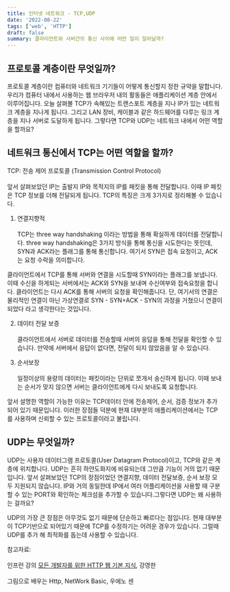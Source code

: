 ```yaml
---
title: 인터넷 네트워크 - TCP,UDP
date: '2022-08-22'
tags: ['web', 'HTTP']
draft: false
summary: 클라이언트와 서버간의 통신 사이에 어떤 일이 일어날까?
---
```


## 프로토콜 계층이란 무엇일까? 

프로토콜 계층이란 컴퓨터와 네트워크 기기들이 어떻게 통신할지 정한 규약을 말합니다. 우리가 컴퓨터 내에서 사용하는 웹 브라우저 내의 활동들은 애플리케이션 계층 안에서 이루어집니다. 오늘 살펴볼 TCP가 속해있는 트랜스포트 계층을 지나 IP가 있는 네트워크 계층을 지나게 됩니다. 그리고 LAN 장비, 캐이블과 같은 하드웨어를 다루는 링크 계층을 지나 서버로 도달하게 됩니다. 그렇다면 TCP와 UDP는 네트워크 내에서 어떤 역할을 할까요? 

## 네트워크 통신에서 TCP는 어떤 역할을 할까?

TCP: 전송 제어 프로토콜 (Transmission Control Protocol)<br></br>
앞서 살펴보았던 IP는 출발지 IP와 목적지의 IP를 패킷을 통해 전달합니다. 이때 IP 패킷은 TCP 정보를 더해 전달되게 됩니다. TCP의 특징은 크게 3가지로 정리해볼 수 있습니다.

1. 연결지향적<br></br>
TCP는 three way handshaking 이라는 방법을 통해 확실하게 데이터를 전달합니다. three way handshaking은 3가지 방식을 통해 통신을 시도한다는 뜻인데, SYN과 ACK라는 플래그를 통해 통신합니다. 여기서 SYN은 접속 요청이고, ACK는 요청 수락을 의미합니다. 

클라이언트에서 TCP를 통해 서버와 연결을 시도할때 SYN이라는 플래그를 보냅니다. 이때 수신을 하게되는 서버에서는 ACK와 SYN을 보내며 수신여부와 접속요청을 합니다. 클라이언트는 다시 ACK를 통해 서버의 요청을 확인해줍니다. 단, 여기서의 연결은 물리적인 연결이 아닌 가상연결로 SYN - SYN+ACK - SYN의 과정을 거쳤으니 연결이 되었다 라고 생각한다는 것입니다. 

2. 데이터 전달 보증<br></br>
클라이언트에서 서버로 데이터를 전송할때 서버의 응답을 통해 전달을 확인할 수 있습니다. 만약에 서버에서 응답이 없다면, 전달이 되지 않았음을 알 수 있습니다.

3. 순서보장<br></br>
일정이상의 용량의 데이터는 패킷이라는 단위로 쪼개서 송신하게 됩니다. 이때 보내는 순서가 맞지 않으면 서버는 클라이언트에게 다시 보내도록 요청합니다.

앞서 설명한 역할이 가능한 이유는 TCP데이터 안에 전송제어, 순서, 검증 정보가 추가되어 있기 때문입니다. 이러한 장점들 덕분에 현재 대부분의 애플리케이션에서는 TCP를 사용하며 신뢰할 수 있는 프로토콜이라고 불립니다.

## UDP는 무엇일까?

UDP는 사용자 데이터그램 프로토콜(User Datagram Protocol)이고, TCP와 같은 계층에 위치합니다. UDP는 흔히 하얀도화지에 비유되는데 그만큼 기능이 거의 없기 때문입니다. 앞서 살펴보았던 TCP의 장점이었던 연결지향, 데이터 전달보증, 순서 보장 모두 지원되지 않습니다. IP와 거의 동일한데 IP에서 여러 어플리케이션을 사용할 때 구분할 수 있는 PORT와 확인하는 체크섬을 추가할 수 있습니다.그렇다면 UDP는 왜 사용하는 걸까요? 

UDP의 가장 큰 장점은 아무것도 없기 때문에 단순하고 빠르다는 점입니다. 현재 대부분이 TCP기반으로 되어있기 때문에 TCP를 수정하기는 어려운 경우가 있습니다. 그럴때 UDP를 추가 해 최적화를 돕는데 사용할 수 있습니다.


참고자료:<br></br> 인프런 강의 [모든 개발자를 위한 HTTP 웹 기본 지식](https://www.inflearn.com/course/http-%EC%9B%B9-%EB%84%A4%ED%8A%B8%EC%9B%8C%ED%81%AC), 강영한<br></br>
그림으로 배우는 Http, NetWork Basic, 우에노 센

